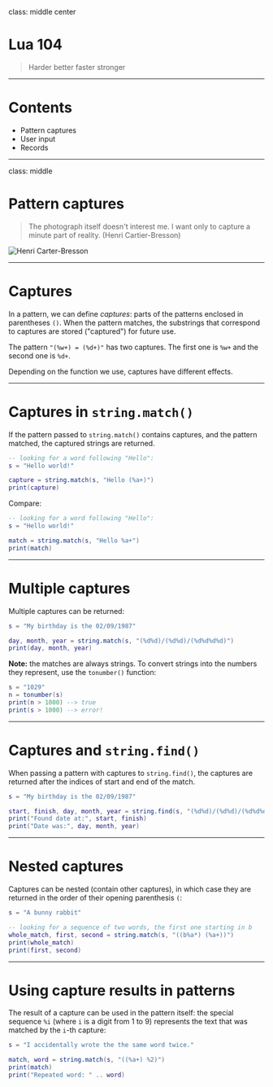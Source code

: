 class: middle center

# Lua 104

> Harder better faster stronger

---

# Contents

- Pattern captures
- User input
- Records

---

class: middle

# Pattern captures

> The photograph itself doesn't interest me. I want only to capture a minute part of reality. (Henri Cartier-Bresson)

![Henri Carter-Bresson](http://graphics8.nytimes.com/images/2013/06/20/blogs/20130620-lens-bresson-slide-IVP4/20130620-lens-bresson-slide-IVP4-superJumbo.jpg)

---

# Captures

In a pattern, we can define *captures*: parts of the patterns enclosed in parentheses `()`. When the pattern matches, the substrings that correspond to captures are stored ("captured") for future use.

The pattern `"(%w+) = (%d+)"` has two captures. The first one is `%w+` and the second one is `%d+`.

Depending on the function we use, captures have different effects.

---

# Captures in `string.match()`

If the pattern passed to `string.match()` contains captures, and the pattern matched, the captured strings are returned.

```lua
-- looking for a word following "Hello":
s = "Hello world!"

capture = string.match(s, "Hello (%a+)")
print(capture)
```

Compare:

```lua
-- looking for a word following "Hello":
s = "Hello world!"

match = string.match(s, "Hello %a+")
print(match)
```

---

# Multiple captures

Multiple captures can be returned:

```lua
s = "My birthday is the 02/09/1987"

day, month, year = string.match(s, "(%d%d)/(%d%d)/(%d%d%d%d)")
print(day, month, year)
```

**Note:** the matches are always strings. To convert strings into the numbers they represent, use the `tonumber()` function:

```lua
s = "1029"
n = tonumber(s)
print(n > 1000)	--> true
print(s > 1000)	--> error!
```

---

# Captures and `string.find()`

When passing a pattern with captures to `string.find()`, the captures are returned after the indices of start and end of the match.

```lua
s = "My birthday is the 02/09/1987"

start, finish, day, month, year = string.find(s, "(%d%d)/(%d%d)/(%d%d%d%d)")
print("Found date at:", start, finish)
print("Date was:", day, month, year)
```

---

# Nested captures

Captures can be nested (contain other captures), in which case they are returned in the order of their opening parenthesis `(`:

```lua
s = "A bunny rabbit"

-- looking for a sequence of two words, the first one starting in b
whole_match, first, second = string.match(s, "((b%a*) (%a+))")
print(whole_match)
print(first, second)
```

---

# Using capture results in patterns

The result of a capture can be used in the pattern itself: the special sequence `%i` (where `i` is a digit from 1 to 9) represents the text that was matched by the `i`-th capture:

```lua
s = "I accidentally wrote the the same word twice."

match, word = string.match(s, "((%a+) %2)")
print(match)
print("Repeated word: " .. word)
```
